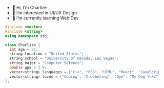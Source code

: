 - 👋 Hi, I’m Charlize
- 👀 I’m interested in UI/UX Design
- 🌱 I’m currently learning Web Dev

```cpp
#include <vector>
#include <string>
using namespace std;

class Charlize {
  int age = 21;
  string location = "United States";
  string school = "University of Nevada, Las Vegas";
  string major = "Computer Science";
  double gpa = 3.9;
  vector<string> languages = {"C++", "CSS", "HTML", "React", "JavaScript"};
  vector<string> loves = {"Coding", "Crocheting", "Gym", "My Dog Yuki", "Noah <3"};
};
```

<!---
charlilize/charlilize is a ✨ special ✨ repository because its `README.md` (this file) appears on your GitHub profile.
You can click the Preview link to take a look at your changes.
--->

